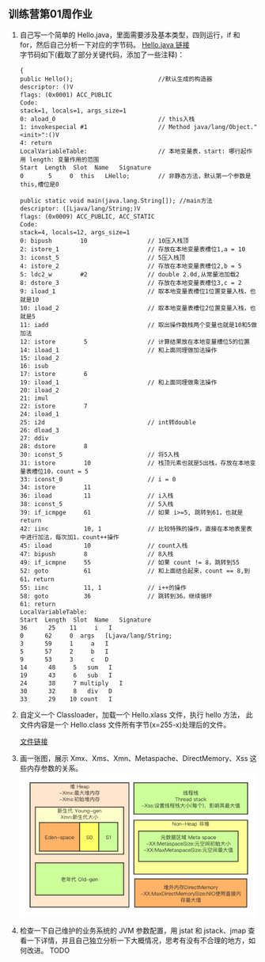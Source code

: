 ## 训练营第01周作业
1. 自己写一个简单的 Hello.java，里面需要涉及基本类型，四则运行，if 和
   for，然后自己分析一下对应的字节码。
   [Hello.java 链接](./src/Hello.java)<br>
   字节码如下(截取了部分关键代码，添加了一些注释)：
   ```
   {
   public Hello();                        //默认生成的构造器
   descriptor: ()V
   flags: (0x0001) ACC_PUBLIC
   Code:
   stack=1, locals=1, args_size=1
   0: aload_0                             // this入栈
   1: invokespecial #1                    // Method java/lang/Object."<init>":()V
   4: return
   LocalVariableTable:                    // 本地变量表，start: 哪行起作用 length: 变量作用的范围
   Start  Length  Slot  Name   Signature
   0       5     0  this   LHello;        // 非静态方法，默认第一个参数是this,槽位是0
   
   public static void main(java.lang.String[]); //main方法
   descriptor: ([Ljava/lang/String;)V
   flags: (0x0009) ACC_PUBLIC, ACC_STATIC
   Code:
   stack=4, locals=12, args_size=1
   0: bipush        10                 // 10压入栈顶
   2: istore_1                         // 存放在本地变量表槽位1,a = 10
   3: iconst_5                         // 5压入栈顶
   4: istore_2                         // 存放在本地变量表槽位2,b = 5
   5: ldc2_w        #2                 // double 2.0d,从常量池加载2
   8: dstore_3                         // 存放在本地变量表槽位3,c = 2  
   9: iload_1                          // 取本地变量表槽位1位置变量入栈，也就是10
   10: iload_2                         // 取本地变量表槽位2位置变量入栈，也就是5
   11: iadd                            // 取出操作数栈两个变量也就是10和5做加法
   12: istore        5                 // 计算结果放在本地变量槽位5的位置
   14: iload_1                         // 和上面同理做加法操作
   15: iload_2
   16: isub
   17: istore        6
   19: iload_1                         // 和上面同理做乘法操作
   20: iload_2
   21: imul
   22: istore        7
   24: iload_1
   25: i2d                             // int转double
   26: dload_3
   27: ddiv          
   28: dstore        8
   30: iconst_5                        // 将5入栈
   31: istore        10                // 栈顶元素也就是5出栈，存放在本地变量表槽位10，count = 5
   33: iconst_0                        // i = 0 
   34: istore        11    
   36: iload         11                // i入栈
   38: iconst_5                        // 5入栈
   39: if_icmpge     61                // 如果 i>=5, 跳转到61，也就是return
   42: iinc          10, 1             // 比较特殊的操作，直接在本地表里表中进行加法，每次加1，count++操作
   45: iload         10                // count入栈
   47: bipush        8                 // 8入栈
   49: if_icmpne     55                // 如果 count != 8，跳转到55
   52: goto          61                // 和上面结合起来，count == 8,到61，return
   55: iinc          11, 1             // i++的操作
   58: goto          36                // 跳转到36，继续循环
   61: return
   LocalVariableTable:
   Start  Length  Slot  Name   Signature
   36      25    11     i   I
   0      62     0  args   [Ljava/lang/String;
   3      59     1     a   I
   5      57     2     b   I
   9      53     3     c   D
   14      48     5   sum   I
   19      43     6   sub   I
   24      38     7 multiply   I
   30      32     8   div   D
   33      29    10 count   I
   ```
2. 自定义一个 Classloader，加载一个 Hello.xlass 文件，执行 hello 方法， 此文件内容是一个 Hello.class 文件所有字节(x=255-x)处理后的文件。
   
    [文件链接](./src/MyClassLoader.java)
3. 画一张图，展示 Xmx、Xms、Xmn、Metaspache、DirectMemory、Xss 这些内存参数的关系。
   ![内存参数关系](./resources/内存参数关系.png)
4. 检查一下自己维护的业务系统的 JVM 参数配置，用 jstat 和 jstack、jmap 查看一下详情，并且自己独立分析一下大概情况，思考有没有不合理的地方，如何改进。
   TODO